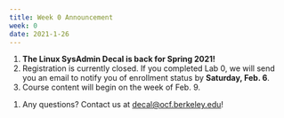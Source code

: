 ```yaml
---
title: Week 0 Announcement
week: 0
date: 2021-1-26
---
```


1. **The Linux SysAdmin Decal is back for Spring 2021!**
1. Registration is currently closed. If you completed Lab 0, we will send you an email to notify you of enrollment status by **Saturday, Feb. 6**.
1. Course content will begin on the week of Feb. 9.
<!-- 1. Want to enroll? Fill out [Lab 0](https://docs.google.com/forms/d/e/1FAIpQLSfY53eBRA8e1NfR2GcwsMDL9AS1Pj1cSJh-I0j_jKOEE1o7iQ/viewform). **Lab 0 is due Saturday, 1/30 11:59pm PST.**
1. There is one final infosession on **Thursday, Jan. 28** at **8:10pm** on [ocf.io/decalzoom](https://ocf.io/decalzoom). You do not need to attend if you came on Tuesday.
1. If you'd like to audit the course, fill out the form [here](https://docs.google.com/forms/d/e/1FAIpQLSfZBg2NMf8iaU3vBNNxdCT1EpQkQ5m2HAH1GJ785ZtZsUFJ4g/viewform). -->
1. Any questions? Contact us at [decal@ocf.berkeley.edu](mailto:decal@ocf.berkeley.edu)!